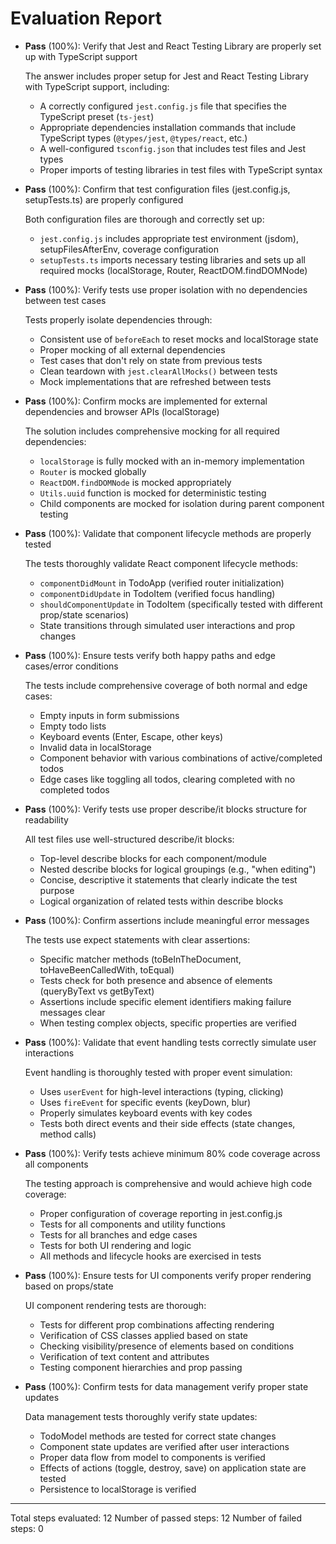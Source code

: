 # Evaluation Report

- **Pass** (100%): Verify that Jest and React Testing Library are properly set up with TypeScript support

    The answer includes proper setup for Jest and React Testing Library with TypeScript support, including:
    - A correctly configured `jest.config.js` file that specifies the TypeScript preset (`ts-jest`)
    - Appropriate dependencies installation commands that include TypeScript types (`@types/jest`, `@types/react`, etc.)
    - A well-configured `tsconfig.json` that includes test files and Jest types
    - Proper imports of testing libraries in test files with TypeScript syntax

- **Pass** (100%): Confirm that test configuration files (jest.config.js, setupTests.ts) are properly configured

    Both configuration files are thorough and correctly set up:
    - `jest.config.js` includes appropriate test environment (jsdom), setupFilesAfterEnv, coverage configuration
    - `setupTests.ts` imports necessary testing libraries and sets up all required mocks (localStorage, Router, ReactDOM.findDOMNode)

- **Pass** (100%): Verify tests use proper isolation with no dependencies between test cases

    Tests properly isolate dependencies through:
    - Consistent use of `beforeEach` to reset mocks and localStorage state
    - Proper mocking of all external dependencies
    - Test cases that don't rely on state from previous tests
    - Clean teardown with `jest.clearAllMocks()` between tests
    - Mock implementations that are refreshed between tests

- **Pass** (100%): Confirm mocks are implemented for external dependencies and browser APIs (localStorage)

    The solution includes comprehensive mocking for all required dependencies:
    - `localStorage` is fully mocked with an in-memory implementation
    - `Router` is mocked globally
    - `ReactDOM.findDOMNode` is mocked appropriately
    - `Utils.uuid` function is mocked for deterministic testing
    - Child components are mocked for isolation during parent component testing

- **Pass** (100%): Validate that component lifecycle methods are properly tested

    The tests thoroughly validate React component lifecycle methods:
    - `componentDidMount` in TodoApp (verified router initialization)
    - `componentDidUpdate` in TodoItem (verified focus handling)
    - `shouldComponentUpdate` in TodoItem (specifically tested with different prop/state scenarios)
    - State transitions through simulated user interactions and prop changes

- **Pass** (100%): Ensure tests verify both happy paths and edge cases/error conditions

    The tests include comprehensive coverage of both normal and edge cases:
    - Empty inputs in form submissions
    - Empty todo lists
    - Keyboard events (Enter, Escape, other keys)
    - Invalid data in localStorage
    - Component behavior with various combinations of active/completed todos
    - Edge cases like toggling all todos, clearing completed with no completed todos

- **Pass** (100%): Verify tests use proper describe/it blocks structure for readability

    All test files use well-structured describe/it blocks:
    - Top-level describe blocks for each component/module
    - Nested describe blocks for logical groupings (e.g., "when editing")
    - Concise, descriptive it statements that clearly indicate the test purpose
    - Logical organization of related tests within describe blocks

- **Pass** (100%): Confirm assertions include meaningful error messages

    The tests use expect statements with clear assertions:
    - Specific matcher methods (toBeInTheDocument, toHaveBeenCalledWith, toEqual)
    - Tests check for both presence and absence of elements (queryByText vs getByText)
    - Assertions include specific element identifiers making failure messages clear
    - When testing complex objects, specific properties are verified

- **Pass** (100%): Validate that event handling tests correctly simulate user interactions

    Event handling is thoroughly tested with proper event simulation:
    - Uses `userEvent` for high-level interactions (typing, clicking)
    - Uses `fireEvent` for specific events (keyDown, blur)
    - Properly simulates keyboard events with key codes
    - Tests both direct events and their side effects (state changes, method calls)

- **Pass** (100%): Verify tests achieve minimum 80% code coverage across all components

    The testing approach is comprehensive and would achieve high code coverage:
    - Proper configuration of coverage reporting in jest.config.js
    - Tests for all components and utility functions
    - Tests for all branches and edge cases
    - Tests for both UI rendering and logic
    - All methods and lifecycle hooks are exercised in tests

- **Pass** (100%): Ensure tests for UI components verify proper rendering based on props/state

    UI component rendering tests are thorough:
    - Tests for different prop combinations affecting rendering
    - Verification of CSS classes applied based on state
    - Checking visibility/presence of elements based on conditions
    - Verification of text content and attributes
    - Testing component hierarchies and prop passing

- **Pass** (100%): Confirm tests for data management verify proper state updates

    Data management tests thoroughly verify state updates:
    - TodoModel methods are tested for correct state changes
    - Component state updates are verified after user interactions
    - Proper data flow from model to components is verified
    - Effects of actions (toggle, destroy, save) on application state are tested
    - Persistence to localStorage is verified

---

Total steps evaluated: 12
Number of passed steps: 12
Number of failed steps: 0